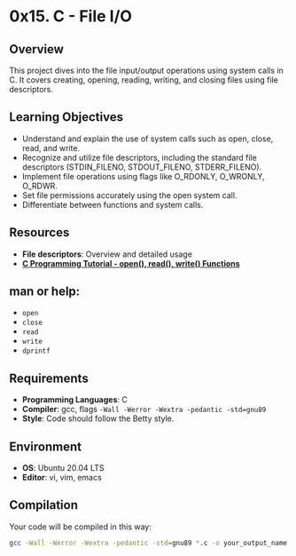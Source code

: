 # 0x15. C - File I/O

## Overview
This project dives into the file input/output operations using system calls in C. It covers creating, opening, reading, writing, and closing files using file descriptors.

## Learning Objectives
- Understand and explain the use of system calls such as open, close, read, and write.
- Recognize and utilize file descriptors, including the standard file descriptors (STDIN_FILENO, STDOUT_FILENO, STDERR_FILENO).
- Implement file operations using flags like O_RDONLY, O_WRONLY, O_RDWR.
- Set file permissions accurately using the open system call.
- Differentiate between functions and system calls.

## Resources
- **File descriptors**: Overview and detailed usage
- **[C Programming Tutorial - open(), read(), write() Functions](https://www.example.com)**

## man or help:
- `open`
- `close`
- `read`
- `write`
- `dprintf`

## Requirements
- **Programming Languages**: C
- **Compiler**: gcc, flags `-Wall -Werror -Wextra -pedantic -std=gnu89`
- **Style**: Code should follow the Betty style.

## Environment
- **OS**: Ubuntu 20.04 LTS
- **Editor**: vi, vim, emacs

## Compilation
Your code will be compiled in this way:
```bash
gcc -Wall -Werror -Wextra -pedantic -std=gnu89 *.c -o your_output_name
